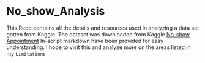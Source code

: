 # No_show_Analysis
This Repo contains all the details and resources used in analyzing a data set gotten from Kaggle.
The dataset was downloaded from Kaggle [No-show Appointment]('https://www.google.com/url?q=https://d17h27t6h515a5.cloudfront.net/topher/2017/October/59dd2e9a_noshowappointments-kagglev2-may-2016/noshowappointments-kagglev2-may-2016.csv&sa=D&source=editors&ust=1655028633216046&usg=AOvVaw0hnokuen6iCORqOUdiliV7)
In-script markdown have been provided for easy understanding. 
I hope to visit this and analyze more on the areas listed in my `Limitations`